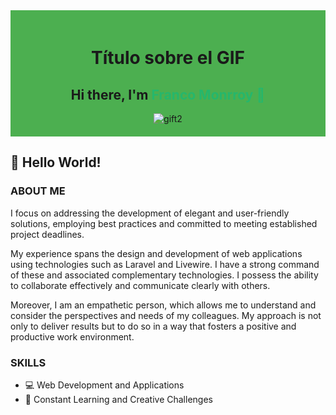 <div style="background-color: #4CAF50; padding: 20px;">
  <h1 align="center"> Título sobre el GIF </h1>
  <h2 align="center"> Hi there, I'm <span style="color: #25B76C;"> Franco Monrroy 🐺</span> </h2>
  <div align="center">
    <img src="https://github.com/Drayer35/Drayer35/assets/85105872/50cb5d6d-cc58-4d29-a92d-789af1f9f8f9" alt="gift2" />
  </div>
</div>

## 👋 Hello World!

### ABOUT ME

I focus on addressing the development of elegant and user-friendly solutions, employing best practices and committed to meeting established project deadlines.

My experience spans the design and development of web applications using technologies such as Laravel and Livewire. I have a strong command of these and associated complementary technologies. I possess the ability to collaborate effectively and communicate clearly with others.

Moreover, I am an empathetic person, which allows me to understand and consider the perspectives and needs of my colleagues. My approach is not only to deliver results but to do so in a way that fosters a positive and productive work environment.

### SKILLS

- 💻 Web Development and Applications
- 🚀 Constant Learning and Creative Challenges
